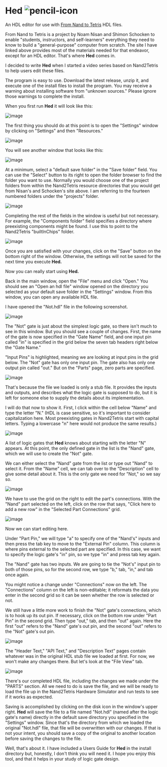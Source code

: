# Hed ![pencil-icon](https://github.com/jgyo/hed/assets/2886615/d23d8ffc-1b28-4dad-b37f-9ec6d33096b8)
An HDL editor for use with [From Nand to Tetris](https://www.nand2tetris.org/)
HDL files.

From Nand to Tetris is a project by Noam Nisan and
Shimon Schocken to enable "students, instructors, and self-learners"
everything they need to know to build a "general-purpose"
computer from scratch. The site I have linked above provides
most of the materials needed for that endeavor, except
for an HDL editor. That's where **Hed** comes in.

I decided to write **Hed** when I started a video
series based on Nand2Tetris to help users edit these files.

The program is easy to use. Download the
latest release, unzip it, and execute one of the install
files to install the program. You may receive a warning about
installing software from "unknown sources." Please ignore those
warnings to complete the install.

When you first run **Hed** it will look like this:

![image](https://github.com/jgyo/hed/assets/2886615/126182be-0233-4618-84bf-d228b55d0d04)

The first thing you should do at this point is to open the "Settings" window by clicking
on "Settings" and then "Resources."

![image](https://github.com/jgyo/hed/assets/2886615/06af48bd-3ab4-4cf2-a694-9ff30aa70a60)

You will see another window that looks like this:

![image](https://github.com/jgyo/hed/assets/2886615/da51e25a-da04-4bea-827a-310531fd1fc2)

At a minimum, select a "default save folder" in the "Save folder" field. You can use the "Select"
button to its right to open the folder browser to find the folder you want to use. Normally
you would choose one of the project folders from within the Nand2Tetris resource directories
that you would get from Nisan's and Schocken's site above. I am referring to the fourteen
numbered folders under the "projects" folder.

![image](https://github.com/jgyo/hed/assets/2886615/6c5e60f3-a26d-4fb0-958d-727f1265b3c8)

Completing the rest of the fields in the window is useful but not necessary.
For example, the "Components folder" field specifies a directory where preexisting
components might be found. I use this to point to the Nand2Tetris "builtInChips" folder.

![image](https://github.com/jgyo/hed/assets/2886615/2fdf3053-c188-4fb0-b2cf-1c2f1558014a)

Once you are satisfied with your changes, click on the "Save" button on the bottom
right of the window. Otherwise, the settings will not be saved for the next time you
execute **Hed.**

Now you can really start using **Hed.**

Back in the main window, open the "File" menu and click "Open." You should see an
"Open an hdl file" window opened on the directory you selected as your default
save folder in the "Settings" window. From this window, you can open any available HDL
file.

I have opened the "Not.hdl" file in the following screenshot.

![image](https://github.com/jgyo/hed/assets/2886615/e35163b9-e191-4165-96b4-13f62ffb02f7)

The "Not" gate is just about the simplest logic gate, so there isn't much to
see in this window. But you should see a couple of changes. First, the name of the gate
is now specified in the "Gate Name" field, and one input pin called "in" is specified
in the grid below the seven tab headers right below the "Gate Name."

"Input Pins" is highlighted, meaning we are looking at input pins in the grid below.
The "Not" gate has only one input pin. The gate also has only one output pin called
"out." But on the "Parts" page, zero parts are specified.

![image](https://github.com/jgyo/hed/assets/2886615/a4fa352a-1863-4780-ac46-a456525d395d)

That's because the file we loaded is only a stub file. It provides the inputs and
outputs, and describes what the logic gate is supposed to do, but it is left for someone
else to supply the details about its implementation.

I will do that now to show it. First, I click within the cell below "Name" and type
the letter "N." (HDL is case sensitive, so it's important to consider capitalization
here. Most preexisting gates in Nand2Tetris start with capital letters. Typing a
lowercase "n" here would not produce the same results.)

![image](https://github.com/jgyo/hed/assets/2886615/99307b6c-68fa-4cc6-b85e-4baef1ac83dc)

A list of logic gates that **Hed** knows about starting with the letter "N" appears.
At this point, the only defined gate in the list is the "Nand" gate, which we
will use to create the "Not" gate.

We can either select the "Nand" gate from the list or type out "Nand" to select
it. From the "Name" cell, we can tab over to the "Description" cell to give some detail about
it. This is the only gate we need for "Not," so we say so.

![image](https://github.com/jgyo/hed/assets/2886615/f1731077-ae38-4800-8c01-16da58141611)

We have to use the grid on the right to edit the part's connections. With the "Nand" part
selected on the left, click on the row that says, "Click here to add a new row" in the
"Selected Part Connections" grid.

![image](https://github.com/jgyo/hed/assets/2886615/a3509a55-bcbb-4a3b-9d62-62c8ce788798)

Now we can start editing here.

Under "Part Pin," we will type "a" to specify one of the "Nand's" inputs and then press
the tab key to move to the "External Pin" column. This column is where pins external to the
selected part are specified. In this case, we want to specify the logic gate's "in" pin,
so we type "in" and press tab key again.

The "Nand" gate has two inputs. We are going to tie the "Not's" input pin to both of those pins,
so for the second row, we type "b," tab, "in," and tab once again.

You might notice a change under "Connections" now on the left. The "Connections" column
on the left is non-editable; it reformats the data you enter in the second grid so it can
be seen whether the row is selected or not.

We still have a little more work to finish the "Not" gate's connections, which
is to hook up its out pin. If necessary, click on the bottom row under "Part Pin"
in the second grid. Then type "out," tab, and then "out" again. Here the
first "out" refers to the "Nand" gate's out pin, and the second "out" refers to
the "Not" gate's out pin.

![image](https://github.com/jgyo/hed/assets/2886615/30195557-5ac9-4492-8cbe-f85e2208cc48)

The "Header Text," "API Text," and "Description Text" pages contain whatever was in
the original HDL stub file we loaded at first. For now, we won't make any changes
there. But let's look at the "File View" tab.

![image](https://github.com/jgyo/hed/assets/2886615/c1bad184-d379-41ef-a161-89473f0c849c)

There's our completed HDL file, including the changes we made under the "PARTS"
section. All we need to do is save the file, and we will be ready to load
the file up in the Nand2Tetris Hardware Simulator and run tests to see if it works
as expected.

Saving is accomplished by clicking on the disk icon in the window's upper right.
**Hed** will save the file to a file named "Not.hdl" (named after the logic gate's
name) directly in the default save directory you specified in the "Settings" window.
Since that's the directory from which we loaded the original "Not.hdl" file, that file will
be overwritten with our changes. If that is not your intent, you should save a copy
of the original to another location before saving the changes to the file.

Well, that's about it. I have included a Users Guide for **Hed** in the install directory
but, honestly, I don't think you will need it. I hope you enjoy this tool, and
that it helps in your study of logic gate design.
